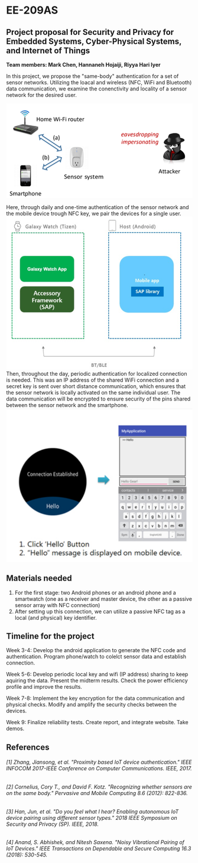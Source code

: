 # EE-209AS 
## ****Project proposal for Security and Privacy for Embedded Systems, Cyber-Physical Systems, and Internet of Things****
**Team members: Mark Chen, Hannaneh Hojaiji, Riyya Hari Iyer**

In this project, we propose the "same-body" authentication for a set of sensor networks. Utilizing the loacal and wireless (NFC, WiFi and Bluetooth) data communication, we examine the conenctivity and locality of a sensor network for the desired user.  

![System flowchart](https://github.com/HannaHojaiji/EE-209AS/blob/master/System%20flowchart.png)

Here, through daily and one-time authentication of the sensor network and the mobile device trough NFC key, we pair the devices for a single user. 
![established communication setup with smartwatch](https://github.com/HannaHojaiji/EE-209AS/blob/master/watch%20communication.png)
Then, throughout the day, periodic authentication for localized connection is needed. 
This was an IP address of the shared WiFi connection and a secret key is sent over short distance communication, which ensures that the sensor network is locally activated on the same individual user.
The data communication will be encrypted to ensure security of the pins shared between the sensor network and the smartphone. 
![established communication with the watch](https://github.com/HannaHojaiji/EE-209AS/blob/master/established%20communication.png)


## Materials needed
1) For the first stage: two Android phones or an android phone and a smartwatch (one as a receiver and master device, the other as a passive sensor array with NFC connection)
2) After setting up this connection, we can utilize a passive NFC tag as a local (and physical) key identifier. 

## Timeline for the project
Week 3-4: Develop the android application to generate the NFC code and authentication. Program phone/watch to colelct sensor data and establish connection. 

Week 5-6: Develop periodic local key and wifi (IP address) sharing to keep aquiring the data. Present the midterm results. Check the power efficiency profile and improve the results.

Week 7-8: Implement the key encryption for the data communication and physical checks. Modify and amplify the security checks between the devices. 

Week 9: Finalize reliability tests. Create report, and integrate website. Take demos. 

## References
###### [1] Zhang, Jiansong, et al. "Proximity based IoT device authentication." IEEE INFOCOM 2017-IEEE Conference on Computer Communications. IEEE, 2017.
###### [2] Cornelius, Cory T., and David F. Kotz. "Recognizing whether sensors are on the same body." Pervasive and Mobile Computing 8.6 (2012): 822-836.
###### [3] Han, Jun, et al. "Do you feel what I hear? Enabling autonomous IoT device pairing using different sensor types." 2018 IEEE Symposium on Security and Privacy (SP). IEEE, 2018.
###### [4] Anand, S. Abhishek, and Nitesh Saxena. "Noisy Vibrational Pairing of IoT Devices." IEEE Transactions on Dependable and Secure Computing 16.3 (2018): 530-545.








